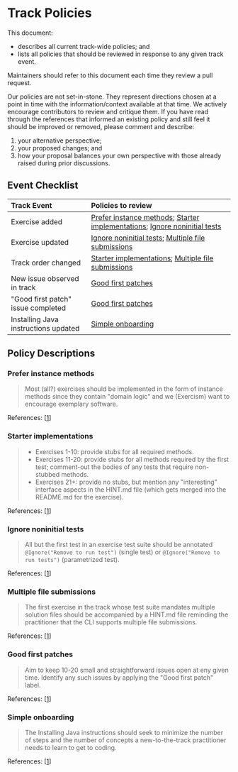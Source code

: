 # Track Policies

This document:

- describes all current track-wide policies; and
- lists all policies that should be reviewed in response to any given track event.

Maintainers should refer to this document each time they review a pull request.

Our policies are not set-in-stone. They represent directions chosen at a point in time with the information/context available at that time. We actively encourage contributors to review and critique them. If you have read through the references that informed an existing policy and still feel it should be improved or removed, please comment and describe:

1. your alternative perspective;
2. your proposed changes; and
3. how your proposal balances your own perspective with those already raised during prior discussions.

## Event Checklist

| Track Event | Policies to review |
|:------------|:-----------------|
| Exercise added | [Prefer instance methods](#prefer-instance-methods); [Starter implementations](#starter-implementations); [Ignore noninitial tests](#ignore-noninitial-tests) |
| Exercise updated | [Ignore noninitial tests](#ignore-noninitial-tests); [Multiple file submissions](#multiple-file-submissions) |
| Track order changed | [Starter implementations](#starter-implementations); [Multiple file submissions](#multiple-file-submissions) |
| New issue observed in track | [Good first patches](#good-first-patches) |
| "Good first patch" issue completed | [Good first patches](#good-first-patches) |
| Installing Java instructions updated | [Simple onboarding](#simple-onboarding) |

## Policy Descriptions

### Prefer instance methods

> Most (all?) exercises should be implemented in the form of instance methods since they contain "domain logic" and we (Exercism) want to encourage exemplary software.

References: [[1](https://github.com/exercism/xjava/issues/177#issuecomment-261291741)]

### Starter implementations

> - Exercises 1-10: provide stubs for all required methods.
> - Exercises 11-20: provide stubs for all methods required by the first test; comment-out the bodies of any tests that require non-stubbed methods.
> - Exercises 21+: provide no stubs, but mention any "interesting" interface aspects in the HINT.md file (which gets merged into the README.md for the exercise).

References: [[1](https://github.com/exercism/xjava/issues/178)]

### Ignore noninitial tests

> All but the first test in an exercise test suite should be annotated `@Ignore("Remove to run test")` (single test) or `@Ignore("Remove to run tests")` (parametrized test).

References: [[1](https://github.com/exercism/xjava/issues/101#issuecomment-249349204)]

### Multiple file submissions

> The first exercise in the track whose test suite mandates multiple solution files should be accompanied by a HINT.md file reminding the practitioner that the CLI supports multiple file submissions.

References: [[1](https://github.com/exercism/xjava/issues/365#issuecomment-292533120)]

### Good first patches

> Aim to keep 10-20 small and straightforward issues open at eny given time. Identify any such issues by applying the "Good first patch" label.

References: [[1](https://github.com/exercism/xjava/issues/220#issue-196447088)]

### Simple onboarding

> The Installing Java instructions should seek to minimize the number of steps and the number of concepts a new-to-the-track practitioner needs to learn to get to coding.

References: [[1](https://github.com/exercism/xjava/issues/395#issue-215734887)]

